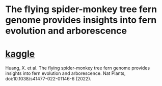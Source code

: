 # The flying spider-monkey tree fern genome provides insights into fern evolution and arborescence  
# [kaggle](https://www.kaggle.com/datasets/linzey/the-flying-spidermonkey-tree-fern-genome)  
Huang, X. et al. The flying spider-monkey tree fern genome provides insights into fern evolution and arborescence. Nat Plants, doi:10.1038/s41477-022-01146-6 (2022).  











































































































